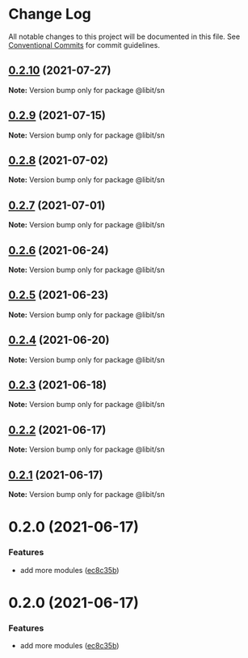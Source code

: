# Change Log

All notable changes to this project will be documented in this file.
See [Conventional Commits](https://conventionalcommits.org) for commit guidelines.

## [0.2.10](https://gitr.net/mindary/libit/compare/@libit/sn@0.2.9...@libit/sn@0.2.10) (2021-07-27)

**Note:** Version bump only for package @libit/sn





## [0.2.9](https://gitr.net/mindary/libit/compare/@libit/sn@0.2.8...@libit/sn@0.2.9) (2021-07-15)

**Note:** Version bump only for package @libit/sn





## [0.2.8](https://gitr.net/mindary/libit/compare/@libit/sn@0.2.7...@libit/sn@0.2.8) (2021-07-02)

**Note:** Version bump only for package @libit/sn





## [0.2.7](https://gitr.net/mindary/libit/compare/@libit/sn@0.2.6...@libit/sn@0.2.7) (2021-07-01)

**Note:** Version bump only for package @libit/sn





## [0.2.6](https://gitr.net/mindary/libit/compare/@libit/sn@0.2.5...@libit/sn@0.2.6) (2021-06-24)

**Note:** Version bump only for package @libit/sn





## [0.2.5](https://gitr.net/mindary/libit/compare/@libit/sn@0.2.4...@libit/sn@0.2.5) (2021-06-23)

**Note:** Version bump only for package @libit/sn





## [0.2.4](https://gitr.net/mindary/libit/compare/@libit/sn@0.2.3...@libit/sn@0.2.4) (2021-06-20)

**Note:** Version bump only for package @libit/sn





## [0.2.3](https://gitr.net/mindary/libit/compare/@libit/sn@0.2.2...@libit/sn@0.2.3) (2021-06-18)

**Note:** Version bump only for package @libit/sn





## [0.2.2](https://gitr.net/mindary/libit/compare/@libit/sn@0.2.1...@libit/sn@0.2.2) (2021-06-17)

**Note:** Version bump only for package @libit/sn





## [0.2.1](https://gitr.net/mindary/libit/compare/@libit/sn@0.2.0...@libit/sn@0.2.1) (2021-06-17)

**Note:** Version bump only for package @libit/sn





# 0.2.0 (2021-06-17)


### Features

* add more modules ([ec8c35b](https://gitr.net/mindary/libit/commits/ec8c35b18b46fd894731b63383e766973070cc52))





# 0.2.0 (2021-06-17)


### Features

* add more modules ([ec8c35b](https://gitr.net/mindary/libit/commits/ec8c35b18b46fd894731b63383e766973070cc52))
